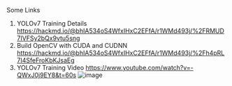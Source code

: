 Some Links

1. YOLOv7 Training Details
https://hackmd.io/@bhIA534oS4WfxIHxC2EFfA/r1WMd493j/%2FRMUD7IVFSy2bQx9vtu5sng
2. Build OpenCV with CUDA and CUDNN
https://hackmd.io/@bhIA534oS4WfxIHxC2EFfA/r1WMd493j/%2Fh4pRL7I4SfeFroKbKJsaEg
3. YOLOv7 Training Video
https://www.youtube.com/watch?v=-QWxJ0j9EY8&t=60s
![image](https://github.com/bblabNTU/BBLab-Tutorials/assets/104425402/0b40c9e8-7ce8-48e9-adbe-d57239bdd13c)
